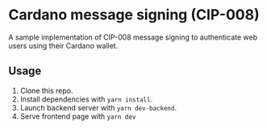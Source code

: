 # Cardano message signing (CIP-008)

A sample implementation of CIP-008 message signing to authenticate web users using their Cardano wallet.

## Usage

1. Clone this repo.
1. Install dependencies with `yarn install`.
1. Launch backend server with `yarn dev-backend`.
1. Serve frontend page with `yarn dev`
